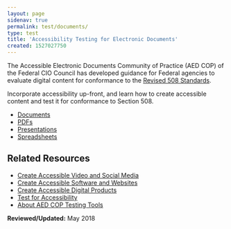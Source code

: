 ```yaml
---
layout: page
sidenav: true
permalink: test/documents/
type: test
title: 'Accessibility Testing for Electronic Documents'
created: 1527027750
---
```


The Accessible Electronic Documents Community of Practice (AED COP) of the Federal CIO Council has developed guidance for Federal agencies to evaluate digital content for conformance to the [Revised 508 Standards][1].

Incorporate accessibility up-front, and learn how to create accessible content and test it for conformance to Section 508.

  * [Documents][2]
  * [PDFs][3]
  * [Presentations][4]
  * [Spreadsheets][5]

## Related Resources

  * [Create Accessible Video and Social Media][6]
  * [Create Accessible Software and Websites][7]
  * [Create Accessible Digital Products][8]
  * [Test for Accessibility][9]
  * [About AED COP Testing Tools][10]

**Reviewed/Updated:** May 2018

 [1]: https://www.access-board.gov/guidelines-and-standards/communications-and-it/about-the-ict-refresh/final-rule/text-of-the-standards-and-guidelines
 [2]: {{site.baseurl}}/create/documents
 [3]: {{site.baseurl}}/create/pdfs
 [4]: {{site.baseurl}}/create/presentations
 [5]: {{site.baseurl}}/create/spreadsheets
 [6]: {{site.baseurl}}/create/video-social
 [7]: {{site.baseurl}}/create/software-websites
 [8]: {{site.baseurl}}/create
 [9]: {{site.baseurl}}/test
 [10]: {{site.baseurl}}/test/about-testing-tools